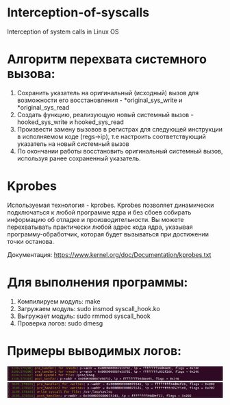 # Interception-of-syscalls
Interception of system calls in Linux OS

# Алгоритм перехвата системного вызова:
1. Сохранить указатель на оригинальный (исходный) вызов для возможности его восстановления - *original_sys_write и *original_sys_read
2. Создать функцию, реализующую новый системный вызов - hooked_sys_write и hooked_sys_read
3. Произвести замену вызовов в регистрах для следующей инструкции в исполняемом коде (regs->ip), т.е настроить соответствующий указатель на новый системный вызов
4. По окончании работы восстановить оригинальный системный вызов, используя ранее сохраненный указатель.

# Kprobes
Используемая технология - kprobes. Kprobes позволяет динамически подключаться к любой программе ядра и без сбоев собирать информацию об отладке и производительности. Вы можете перехватывать практически любой адрес кода ядра, указывая программу-обработчик, которая будет вызываться при достижении точки останова.

Документация: https://www.kernel.org/doc/Documentation/kprobes.txt

# Для выполнения программы:
1. Компилируем модуль: make
2. Загружаем модуль: sudo insmod syscall_hook.ko
3. Выгружает модуль: sudo rmmod syscall_hook
4. Проверка логов: sudo dmesg

# Примеры выводимых логов:
![alt text](https://github.com/Olga-GitH/Interception-of-syscalls/blob/main/examples/5b39be16-c7be-4997-b7b7-d80d5ae8a644.jpg)
![alt text](https://github.com/Olga-GitH/Interception-of-syscalls/blob/main/examples/8f47f1d0-2955-49f3-a5f3-9c569b0d65f0.jpg)
